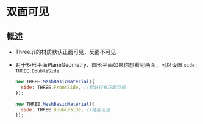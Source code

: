 # 双面可见

## 概述

+ Three.js的材质默认正面可见，反面不可见
+ 对于矩形平面PlaneGeometry、圆形平面如果你想看到两面，可以设置 `side: THREE.DoubleSide`

  ```js
  new THREE.MeshBasicMaterial({
    side: THREE.FrontSide, //默认只有正面可见
  });
  ```

  ```js
  new THREE.MeshBasicMaterial({
    side: THREE.DoubleSide, //两面可见
  });
  ```
